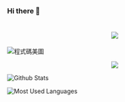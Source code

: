 ### Hi there 👋

<!--
**edwin45168899/edwin45168899** is a ✨ _special_ ✨ repository because its `README.md` (this file) appears on your GitHub profile.

Here are some ideas to get you started:

- 🔭 I’m currently working on ...
- 🌱 I’m currently learning ...
- 👯 I’m looking to collaborate on ...
- 🤔 I’m looking for help with ...
- 💬 Ask me about ...
- 📫 How to reach me: ...
- 😄 Pronouns: ...
- ⚡ Fun fact: ...
-->


<!-- 打字特效 -->
<h1 align="center">
  <a href="https://sunguoqi.com/">
    <img src="https://readme-typing-svg.herokuapp.com/?lines=console.log(%22Hello%2C%20World!%22);你好啊!歡迎來到我的GitHub&center=true&size=27">
  </a>
</h1>

![程式碼美圖](https://i.imgur.com/qlXJMcb.jpg)

<!-- 连续打卡 -->
<div align="center">
    <img  src="https://github-readme-streak-stats.herokuapp.com/?user=edwin45168899" />
</div>


![Github Stats](https://github-readme-stats.vercel.app/api?username=edwin45168899&show_icons=true&theme=dark&count_private=true)


![Most Used Languages](https://github-readme-stats.vercel.app/api/top-langs/?username=edwin45168899&theme=dark&layout=compact)

